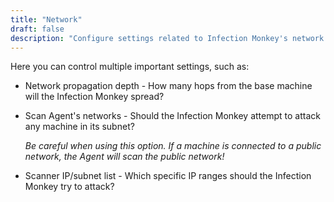 ```yaml
---
title: "Network"
draft: false
description: "Configure settings related to Infection Monkey's network activity."
---
```


Here you can control multiple important settings, such as:

* Network propagation depth - How many hops from the base machine will the Infection Monkey spread?
* Scan Agent's networks - Should the Infection Monkey attempt to attack any machine in its subnet?

  _Be careful when using this option. If a machine is connected to a public network, the Agent will scan the public network!_
* Scanner IP/subnet list - Which specific IP ranges should the Infection Monkey try to attack?
